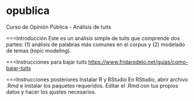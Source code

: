 # opublica
Curso de Opinión Pública - Análisis de tuits

===Introducción
Este es un análisis simple de tuits que comprende dos partes: (1) análisis de palabras más comunes en el corpus y (2) modelado de temas (topic modeling).

===Instrucciones para bajar tuits
https://www.fridarodelo.net/guias/como-bajar-tuits

===Instrucciones posteriores
Instalar R y RStudio
En RStudio, abrir archivo .Rmd e instalar los paquetes requeridos.
Editar el .Rmd con tus propios datos y hacer los ajustes necesarios. 

